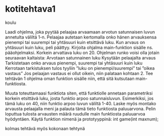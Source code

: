# kotitehtava1
koulu

Laadi ohjelma, joka pyytää pelaajaa arvaamaan arvotun satunnaisen luvun annetulta väliltä 1-n. Pelaajaa autetaan kertomalla onko hänen arvauksensa pienempi tai suurempi tai yhtäsuuri kuin etsittävä luku. Kun arvaus on yhtäsuuri kuin luku, peli päättyy.
Kirjoita ohjalma main-funktion sisälle ns. pääohjelmaksi. Korkein arvattava luku on 20. Ohjelman runko voisi olla jotain seuraavan kaltaista:
Arvotaan satunnainen luku
Kysytään pelaajalta arvaus
Tarkistetaan onko arvaus pienempi, suurempi tai yhtäsuuri kuin luku
Kerrotaan tarkistuksen tulos tyyliin ”luku on pienempi/suurempi” tai ”oikea vastaus”
Jos pelaajan vastaus ei ollut oikein, niin palataan kohtaan 2.
Tee tehtävän 1 ohjelma oman funktion sisälle niin, että sitä kutsutaan main-funktiosta.

Muuta toteuttamaasi funktiota siten, että funktiolle annetaan parametriksi korkein etsittävä luku, josta funktio arpoo satunnaisluvun. Esimerkiksi, jos tämä luku on 40, niin funktio arpoo luvun väliltä 1-40. Laske myös montako arvausta pelaajalla meni ja palauta tämä tieto funktiosta paluuarvona. Pelin loputtua tulosta arvausten määrä ruudulle main funktiosta paluuarvoa hyödyntäen. Käytä funktion nimenä ja prototyyppinä: int game(int maxnum);


kolmas tehtävä myös kokonaan tehtynä
